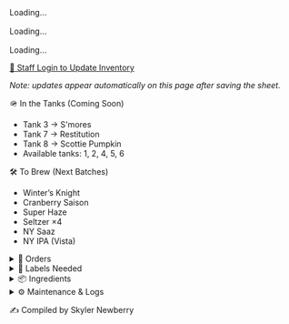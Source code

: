 


<!-- Live Beer Tables -->
<div id="upstairs-table">Loading…</div>
<div id="downstairs-table" style="margin-top:1rem;">Loading…</div>
<div id="ondeck-table" style="margin-top:1rem;">Loading…</div>

<script>
  // === 1) POINT THIS AT YOUR PUBLISHED CSV ===
  const CSV_URL = "https://docs.google.com/spreadsheets/d/e/2PACX-1vTn3XrnFcps7_xm4HBCDfHCss0DB0Wwd5DRlXGxvE4hk9Nc_Hw8-6HuB6LS7p09BlOP44FhL_ByR1kQ/pub?output=csv";

  // === 2) EXPECTED HEADERS (case-insensitive) ===
  // Use these in your sheet: Location, Tap, Beer, Status, 1/2 bbl, 1/6 bbl, Cases of Cans, Stock Status, Notes
  const H = {
    location: ["location","area","section","floor"],
    tap: ["tap","tap #","#"],
    beer: ["beer","beer name","name","beer + status","beer/status"],
    status: ["status","state"],
    half: ["1/2 bbl","half","half bbl","half barrel","1/2"],
    sixth: ["1/6 bbl","sixth","sixth bbl","sixth barrel","1/6"],
    cans: ["cases of cans","cases (cans)","cases","cans"],
    stock: ["stock status","stock","level"],
    notes: ["notes","note","comments","comment"]
  };

  // === CSV parser (handles quotes/commas) ===
  function parseCSV(text) {
    const out = []; let row = [], field = "", q = false;
    for (let i=0; i<text.length; i++) {
      const c = text[i], n = text[i+1];
      if (q) {
        if (c === '"' && n === '"') { field += '"'; i++; }
        else if (c === '"') q = false;
        else field += c;
      } else {
        if (c === '"') q = true;
        else if (c === ',') { row.push(field); field = ""; }
        else if (c === '\n' || c === '\r') {
          if (c === '\r' && n === '\n') i++;
          row.push(field); field = "";
          if (row.some(v => (v||"").trim() !== "")) out.push(row);
          row = [];
        } else field += c;
      }
    }
    if (field.length || row.length) { row.push(field); out.push(row); }
    return out;
  }

  // Case-insensitive header index
  function findIndex(headerRow, candidates) {
    const lower = headerRow.map(h => (h||"").trim().toLowerCase());
    for (const cand of candidates) {
      const idx = lower.indexOf(cand);
      if (idx !== -1) return idx;
    }
    return -1;
  }

  function pickIndexes(headerRow) {
    return {
      iLoc:   findIndex(headerRow, H.location),
      iTap:   findIndex(headerRow, H.tap),
      iBeer:  findIndex(headerRow, H.beer),
      iStat:  findIndex(headerRow, H.status),
      iHalf:  findIndex(headerRow, H.half),
      iSixth: findIndex(headerRow, H.sixth),
      iCans:  findIndex(headerRow, H.cans),
      iStock: findIndex(headerRow, H.stock),
      iNotes: findIndex(headerRow, H.notes),
    };
  }

  // Icon + row color from stock status
  function stockIconAndBg(status) {
    const s = (status||"").trim().toLowerCase();
    if (s.startsWith("good")) return { icon:"✅", bg:"#ecf9f1" };   // light green
    if (s.startsWith("low"))  return { icon:"🟡", bg:"#fff9e6" };   // light yellow
    if (s.startsWith("out"))  return { icon:"❌", bg:"#fdecea" };   // light red
    return { icon:"", bg:"" };
  }

  // Build one table’s HTML (inline styles only)
  function buildTable(rows) {
    const th = 'style="border:1px solid #ddd;padding:6px 8px;text-align:left;background:#f5f3ee"';
    const td = 'style="border:1px solid #ddd;padding:6px 8px;vertical-align:top"';
    let html = `<table style="width:100%;border-collapse:collapse;">
      <thead>
        <tr>
          <th ${th}>Tap</th>
          <th ${th}>Beer + Status</th>
          <th ${th}>1/2 bbl</th>
          <th ${th}>1/6 bbl</th>
          <th ${th}>Cases of Cans</th>
          <th ${th} style="text-align:center">Stock</th>
        </tr>
      </thead>
      <tbody>`;

    for (const r of rows) {
      const { icon, bg } = stockIconAndBg(r.stock);
      const rowStyle = bg ? ` style="background:${bg}"` : "";
      const notes = r.notes ? `<div style="color:#555;font-style:italic">${r.notes}</div>` : "";
      html += `<tr${rowStyle}>
        <td ${td}>${r.tap||""}</td>
        <td ${td}><strong>${r.beer||""}</strong>${r.status? " — " + r.status : ""}${notes}</td>
        <td ${td}>${r.half||""}</td>
        <td ${td}>${r.sixth||""}</td>
        <td ${td}>${r.cans||""}</td>
        <td ${td} style="text-align:center;font-size:1.15em">${icon}</td>
      </tr>`;
    }

    html += `</tbody></table>`;
    return html;
  }

  async function render() {
    try {
      const res = await fetch(CSV_URL, { cache: "no-cache" });
      const rows = parseCSV(await res.text());
      if (!rows.length) throw new Error("Empty CSV");

      const header = rows[0];
      const idx = pickIndexes(header);
      // Minimal header sanity check
      const required = [idx.iLoc, idx.iBeer];
      if (required.some(i => i === -1)) {
        document.getElementById("upstairs-table").innerHTML = "<em>Missing required columns. Expected at least: Location, Beer.</em>";
        return;
      }

      const data = rows.slice(1)
        .map(r => ({
          location: r[idx.iLoc]   || "",
          tap:      idx.iTap   >=0 ? r[idx.iTap]   : "",
          beer:     idx.iBeer  >=0 ? r[idx.iBeer]  : "",
          status:   idx.iStat  >=0 ? r[idx.iStat]  : "",
          half:     idx.iHalf  >=0 ? r[idx.iHalf]  : "",
          sixth:    idx.iSixth >=0 ? r[idx.iSixth] : "",
          cans:     idx.iCans  >=0 ? r[idx.iCans]  : "",
          stock:    idx.iStock >=0 ? r[idx.iStock] : "",
          notes:    idx.iNotes >=0 ? r[idx.iNotes] : "",
        }))
        .filter(x => Object.values(x).some(v => (v||"").toString().trim() !== ""));

      const upstairs   = data.filter(x => x.location.toLowerCase().includes("up"));
      const downstairs = data.filter(x => x.location.toLowerCase().includes("down"));
      const ondeck     = data.filter(x => x.location.toLowerCase().includes("deck"));

      document.getElementById("upstairs-table").innerHTML  =
        upstairs.length ? `<h3 style="margin:0.2rem 0 0.4rem">Upstairs — On Tap</h3>${buildTable(upstairs)}` : "";

      document.getElementById("downstairs-table").innerHTML =
        downstairs.length ? `<h3 style="margin:0.2rem 0 0.4rem">Downstairs — On Tap</h3>${buildTable(downstairs)}` : "";

      document.getElementById("ondeck-table").innerHTML =
        ondeck.length ? `<h3 style="margin:0.2rem 0 0.4rem">On Deck</h3>${buildTable(ondeck)}` : "";
    } catch (e) {
      console.error(e);
      document.getElementById("upstairs-table").textContent  = "Failed to load sheet.";
      document.getElementById("downstairs-table").textContent = "Failed to load sheet.";
      document.getElementById("ondeck-table").textContent     = "Failed to load sheet.";
    }
  }

  render();
  // setInterval(render, 10 * 60 * 1000); // optional auto-refresh
</script>


<p><a href="https://docs.google.com/spreadsheets/d/13-oglKrmnpkJok_xEO7brLNmnetRz3XIkrc2gSXf4X0/edit?usp=sharing" target="_blank">
  🔐 Staff Login to Update Inventory
</a></p>
<p><em>Note: updates appear automatically on this page after saving the sheet.</em></p>

🪖 In the Tanks (Coming Soon)

- Tank 3 → S'mores
- Tank 7 → Restitution
- Tank 8 → Scottie Pumpkin
- Available tanks: 1, 2, 4, 5, 6





🛠 To Brew (Next Batches)

- Winter’s Knight
- Cranberry Saison
- Super Haze
- Seltzer ×4
- NY Saaz
- NY IPA (Vista)


<details>
  
  <summary>📄 Orders</summary>

- Eagle (10/03): Restitution — 16 kegs, 12 sixels

</details>


<details>
  
  <summary>🧻 Labels Needed</summary>

- **Upcoming Brews**
  - Winter’s Knight
  - Super Haze
- **Inventory**
  - Boston South Irish Stout
  - S’mores
  - New West Coast
  - Founders Sept
  - Cherry Pineapple Sour

</details>


<details>
  <summary>📦 Ingredients</summary>

**Needed**
- Galaxy — 44 lbs
- Amarillo — 44 lbs

<details>
  <summary>🌿 Hops On Hand</summary>

**A–C**
- Amarillo — (5 lbs)
- Azacca — (33 lbs)
- Centennial — (221 lbs)
- Chinook — (5 lbs)
- Citra — (80 lbs)

**D–N**
- El Dorado — (27 lbs)
- Mandarina — (5 lbs)
- Nugget — (27 lbs)
- NY Chinook — (11 lbs)

**S–Z**
- Saaz — (11 lbs)
- Simcoe — (33 lbs)
- Vallestia — (38 lbs)
- Warrior — (5 lbs)
- Zeus — (33 lbs)
- 32 DE 2021 — (11 lbs)

</details>

</details>


<details>
  <summary>⚙️ Maintenance & Logs</summary>

### ❄️ Glycol Chiller Log
| Date       | Event |
|------------|-------|
| 2025-09-01 | Chiller off → glycol very low, topped off with glycol + water, restarted. |
| 2025-05-27 | New set of fuses received, waiting to install (pump bypassed). |

### 🔥 Kettle Log
| Date       | Event |
|------------|-------|
| 2025-09-22 | Accidentally left boils on → burn tops. Second brew proceeding. Investigating with caustic + acid cycle. |

### 🧊 Big Cooler Log
| Date       | Event |
|------------|-------|
| 2025-10-02 | Temp check — 40°F (normal). |


</details>



✍️ Compiled by Skyler Newberry

